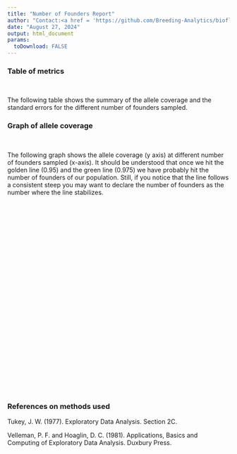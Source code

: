 ```yaml
---
title: "Number of Founders Report"
author: "Contact:<a href = 'https://github.com/Breeding-Analytics/bioflow' target = '_blank'>Breeding Analytics Team, OneCGIAR</a> breedinganalytics@cgiar.org"
date: "August 27, 2024"  
output: html_document
params:
  toDownload: FALSE
---
```









### Table of metrics
<p>&nbsp;</p>

The following table shows the summary of the allele coverage and the standard errors for the different number of founders sampled.

<!--html_preserve--><div class="datatables html-widget html-widget-output shiny-report-size html-fill-item" id="neApp_1-out3d9ff124e0e15fda" style="width:100%;height:auto;"></div><!--/html_preserve-->

### Graph of allele coverage
<p>&nbsp;</p>

The following graph shows the allele coverage (y axis) at different number of founders sampled (x-axis). It should be understood that once we hit the golden line (0.95) and the green line (0.975) we have probably hit the number of founders of our population. Still, if you notice that the line follows a consistent steep you may want to declare the number of founders as the number where the line stabilizes.

<!--html_preserve--><div class="shiny-plot-output html-fill-item" id="neApp_1-out96298c52c82716ae" style="width:100%;height:400px;"></div><!--/html_preserve-->

<p>&nbsp;</p>

### References on methods used

Tukey, J. W. (1977). Exploratory Data Analysis. Section 2C.

Velleman, P. F. and Hoaglin, D. C. (1981). Applications, Basics and Computing of Exploratory Data Analysis. Duxbury Press.


<p>&nbsp;</p>



